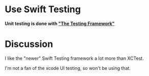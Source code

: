 # Use Swift Testing

**Unit testing is done with ["The Testing Framework"](https://github.com/swiftlang/swift-testing)**

# Discussion

I like the "newer" Swift Testing framework a lot more than XCTest.

I'm not a fan of the xcode UI testing, so won't be using that.


